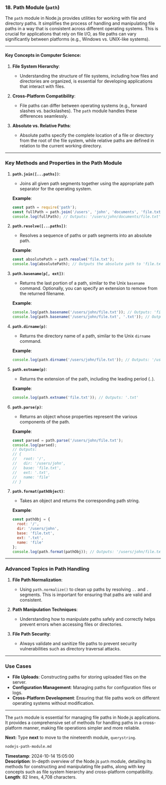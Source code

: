 ### 18. **Path Module** (`path`)

The `path` module in Node.js provides utilities for working with file and directory paths. It simplifies the process of handling and manipulating file paths in a way that is consistent across different operating systems. This is crucial for applications that rely on file I/O, as file paths can vary significantly between platforms (e.g., Windows vs. UNIX-like systems).

---

#### Key Concepts in Computer Science:

1. **File System Hierarchy**:
   - Understanding the structure of file systems, including how files and directories are organized, is essential for developing applications that interact with files.

2. **Cross-Platform Compatibility**:
   - File paths can differ between operating systems (e.g., forward slashes vs. backslashes). The `path` module handles these differences seamlessly.

3. **Absolute vs. Relative Paths**:
   - Absolute paths specify the complete location of a file or directory from the root of the file system, while relative paths are defined in relation to the current working directory.

---

### **Key Methods and Properties in the Path Module**

1. **`path.join([...paths])`**:
   - Joins all given path segments together using the appropriate path separator for the operating system.

   **Example**:
   ```javascript
   const path = require('path');
   const fullPath = path.join('/users', 'john', 'documents', 'file.txt');
   console.log(fullPath); // Outputs: '/users/john/documents/file.txt' on UNIX
   ```

2. **`path.resolve([...paths])`**:
   - Resolves a sequence of paths or path segments into an absolute path.

   **Example**:
   ```javascript
   const absolutePath = path.resolve('file.txt');
   console.log(absolutePath); // Outputs the absolute path to 'file.txt'
   ```

3. **`path.basename(p[, ext])`**:
   - Returns the last portion of a path, similar to the Unix `basename` command. Optionally, you can specify an extension to remove from the returned filename.

   **Example**:
   ```javascript
   console.log(path.basename('/users/john/file.txt')); // Outputs: 'file.txt'
   console.log(path.basename('/users/john/file.txt', '.txt')); // Outputs: 'file'
   ```

4. **`path.dirname(p)`**:
   - Returns the directory name of a path, similar to the Unix `dirname` command.

   **Example**:
   ```javascript
   console.log(path.dirname('/users/john/file.txt')); // Outputs: '/users/john'
   ```

5. **`path.extname(p)`**:
   - Returns the extension of the path, including the leading period (`.`).

   **Example**:
   ```javascript
   console.log(path.extname('file.txt')); // Outputs: '.txt'
   ```

6. **`path.parse(p)`**:
   - Returns an object whose properties represent the various components of the path.

   **Example**:
   ```javascript
   const parsed = path.parse('/users/john/file.txt');
   console.log(parsed); 
   // Outputs:
   // {
   //   root: '/',
   //   dir: '/users/john',
   //   base: 'file.txt',
   //   ext: '.txt',
   //   name: 'file'
   // }
   ```

7. **`path.format(pathObject)`**:
   - Takes an object and returns the corresponding path string.

   **Example**:
   ```javascript
   const pathObj = {
     root: '/',
     dir: '/users/john',
     base: 'file.txt',
     ext: '.txt',
     name: 'file'
   };
   console.log(path.format(pathObj)); // Outputs: '/users/john/file.txt'
   ```

---

### **Advanced Topics in Path Handling**

1. **File Path Normalization**:
   - Using `path.normalize()` to clean up paths by resolving `..` and `.` segments. This is important for ensuring that paths are valid and consistent.

2. **Path Manipulation Techniques**:
   - Understanding how to manipulate paths safely and correctly helps prevent errors when accessing files or directories.

3. **File Path Security**:
   - Always validate and sanitize file paths to prevent security vulnerabilities such as directory traversal attacks.

---

### **Use Cases**
- **File Uploads**: Constructing paths for storing uploaded files on the server.
- **Configuration Management**: Managing paths for configuration files or logs.
- **Cross-Platform Development**: Ensuring that file paths work on different operating systems without modification.

---

The `path` module is essential for managing file paths in Node.js applications. It provides a comprehensive set of methods for handling paths in a cross-platform manner, making file operations simpler and more reliable.

**Next:** Type **next** to move to the nineteenth module, `querystring`.

```md
nodejs-path-module.md
```

**Timestamp**: 2024-10-14 15:05:00  
**Description**: In-depth overview of the Node.js `path` module, detailing its methods for constructing and manipulating file paths, along with key concepts such as file system hierarchy and cross-platform compatibility.  
**Length**: 82 lines, 4,708 characters.
